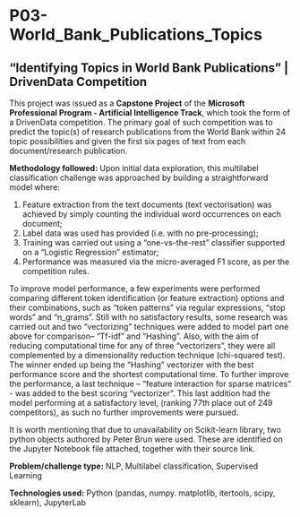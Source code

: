 # P03-World_Bank_Publications_Topics
## “Identifying Topics in World Bank Publications” | DrivenData Competition


This project was issued as a **Capstone Project** of the **Microsoft Professional Program - Artificial Intelligence Track**, which took the form of a DrivenData competition. The primary goal of such competition was to predict the topic(s) of research publications from the World Bank within 24 topic possibilities and given the first six pages of text from each document/research publication.


**Methodology followed:** Upon initial data exploration, this multilabel classification challenge was approached by building a straightforward model where:
1.	Feature extraction from the text documents (text vectorisation) was achieved by simply counting the individual word occurrences on each document;
2.	Label data was used has provided (i.e. with no pre-processing);
3.	Training was carried out using a “one-vs-the-rest” classifier supported on a “Logistic Regression” estimator;
4.	Performance was measured via the micro-averaged F1 score, as per the competition rules.

To improve model performance, a few experiments were performed comparing different token identification (or feature extraction) options and their combinations, such as “token patterns” via regular expressions, “stop words” and “n_grams”. Still with no satisfactory results, some research was carried out and two “vectorizing” techniques were added to model part one above for comparison– “Tf-idf” and “Hashing”. Also, with the aim of reducing computational time for any of three “vectorizers”, they were all complemented by a dimensionality reduction technique (chi-squared test). The winner ended up being the “Hashing” vectorizer with the best performance score and the shortest computational time. To further improve the performance, a last technique – “feature interaction for sparse matrices” - was added to the best scoring “vectorizer”. This last addition had the model performing at a satisfactory level, (ranking 77th place out of 249 competitors), as such no further improvements were pursued.

It is worth mentioning that due to unavailability on Scikit-learn library, two python objects authored by Peter Brun were used. These are identified on the Jupyter Notebook file attached, together with their source link.


**Problem/challenge type:** NLP, Multilabel classification, Supervised Learning


**Technologies used:** Python (pandas, numpy. matplotlib, itertools, scipy, sklearn), JupyterLab
